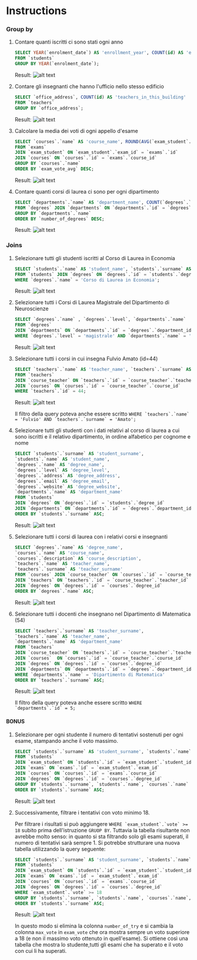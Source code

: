 # Instructions

### Group by
1. Contare quanti iscritti ci sono stati ogni anno
    ```SQL
    SELECT YEAR(`enrolment_date`) AS 'enrollment_year', COUNT(id) AS 'enrolled_students'
    FROM `students`
    GROUP BY YEAR(`enrolment_date`);
    ```
    Result:
    ![alt text](image.png)

2. Contare gli insegnanti che hanno l'ufficio nello stesso edificio
    ```SQL
    SELECT `office_address`, COUNT(id) AS 'teachers_in_this_building'
    FROM `teachers`
    GROUP BY `office_address`;
    ```
    Result:
    ![alt text](image-1.png)

3. Calcolare la media dei voti di ogni appello d'esame
    ```SQL
    SELECT `courses`.`name` AS 'course_name', ROUND(AVG(`exam_student`.`vote`), 1) AS 'exam_vote_avg'
    FROM `exams`
    JOIN `exam_student` ON `exam_student`.`exam_id` = `exams`.`id`
    JOIN `courses` ON `courses`.`id` = `exams`.`course_id`
    GROUP BY `courses`.`name`
    ORDER BY `exam_vote_avg` DESC;
    ```
    Result:
    ![alt text](image-2.png)

4. Contare quanti corsi di laurea ci sono per ogni dipartimento
    ```SQL
    SELECT `departments`.`name` AS 'department_name', COUNT(`degrees`.`id`) AS 'number_of_degrees'
    FROM `degrees` JOIN `departments` ON `departments`.`id` = `degrees`.`department_id`
    GROUP BY `departments`.`name`
    ORDER BY `number_of_degrees` DESC;
    ```
    Result:
    ![alt text](image-3.png)

### Joins
1. Selezionare tutti gli studenti iscritti al Corso di Laurea in Economia
    ```SQL
    SELECT `students`.`name` AS 'student_name', `students`.`surname` AS 'student_surname', `students`.`registration_number`, `degrees`.`name` AS 'degree_name'
    FROM `students` JOIN `degrees` ON `degrees`.`id` = `students`.`degree_id`
    WHERE `degrees`.`name` = 'Corso di Laurea in Economia';
    ```
    Result:
    ![alt text](image-4.png)

2. Selezionare tutti i Corsi di Laurea Magistrale del Dipartimento di Neuroscienze
    ```SQL
    SELECT `degrees`.`name` , `degrees`.`level`, `departments`.`name`
    FROM `degrees`
    JOIN `departments` ON `departments`.`id` = `degrees`.`department_id`
    WHERE `degrees`.`level` = 'magistrale' AND `departments`.`name` = 'Dipartimento di Neuroscienze';
    ```
    Result:
    ![alt text](image-5.png)

3. Selezionare tutti i corsi in cui insegna Fulvio Amato (id=44)
    ```SQL
    SELECT `teachers`.`name` AS 'teacher_name', `teachers`.`surname` AS 'teacher_surname', `courses`.`name` AS 'course_name', `courses`.`description` AS 'course_description'
    FROM `teachers`
    JOIN `course_teacher` ON `teachers`.`id` = `course_teacher`.`teacher_id`
    JOIN `courses` ON `courses`.`id` = `course_teacher`.`course_id`
    WHERE `teachers`.`id` = 44;
    ```
    Result:
    ![alt text](image-6.png)

    Il filtro della query poteva anche essere scritto ```WHERE `teachers`.`name` = 'Fulvio' AND `teachers`.`surname` = 'Amato';```

4. Selezionare tutti gli studenti con i dati relativi al corso di laurea a cui sono iscritti e il relativo dipartimento, in ordine alfabetico per cognome e nome
    ```SQL
    SELECT `students`.`surname` AS 'student_surname',
    `students`.`name` AS 'student_name',
    `degrees`.`name` AS 'degree_name',
    `degrees`.`level` AS 'degree_level',
    `degrees`.`address` AS 'degree_address',
    `degrees`.`email` AS 'degree_email',
    `degrees`.`website` AS 'degree_website',
    `departments`.`name` AS 'department_name'
    FROM `students`
    JOIN `degrees` ON `degrees`.`id` = `students`.`degree_id`
    JOIN `departments` ON `departments`.`id` = `degrees`.`department_id`
    ORDER BY `students`.`surname` ASC;
    ```
    Result:
    ![alt text](image-7.png)

5. Selezionare tutti i corsi di laurea con i relativi corsi e insegnanti
    ```SQL
    SELECT `degrees`.`name` AS 'degree_name',
    `courses`.`name` AS 'course_name',
    `courses`.`description` AS 'course_description',
    `teachers`.`name` AS 'teacher_name',
    `teachers`.`surname` AS 'teacher_surname'
    FROM `courses` JOIN `course_teacher` ON `courses`.`id` = `course_teacher`.`course_id`
    JOIN `teachers` ON `teachers`.`id` = `course_teacher`.`teacher_id`
    JOIN `degrees` ON `degrees`.`id` = `courses`.`degree_id`
    ORDER BY `degrees`.`name` ASC;
    ```
    Result:
    ![alt text](image-8.png)

6. Selezionare tutti i docenti che insegnano nel Dipartimento di Matematica (54)
    ```SQL
    SELECT `teachers`.`surname` AS 'teacher_surname', 
    `teachers`.`name` AS 'teacher_name',
    `departments`.`name` AS 'department_name'
    FROM `teachers`
    JOIN `course_teacher` ON `teachers`.`id` = `course_teacher`.`teacher_id`
    JOIN `courses`  ON `courses`.`id` = `course_teacher`.`course_id`
    JOIN `degrees` ON `degrees`.`id` = `courses`.`degree_id`
    JOIN `departments` ON `departments`.`id` = `degrees`.`department_id`
    WHERE `departments`.`name` = 'Dipartimento di Matematica'
    ORDER BY `teachers`.`surname` ASC;
    ```
    Result:
    ![alt text](image-9.png)

    Il filtro della query poteva anche essere scritto ```WHERE `departments`.`id` = 5;```

#### BONUS
1. Selezionare per ogni studente il numero di tentativi sostenuti per ogni esame, stampando anche il voto massimo. 

    ```SQL
    SELECT `students`.`surname` AS 'student_surname', `students`.`name` AS 'student_name', `courses`.`name` AS 'course_name', COUNT(`courses`.`id`) AS 'number_of_try', MAX(`exam_student`.`vote`) AS 'max_vote'
    FROM `students`
    JOIN `exam_student` ON `students`.`id` = `exam_student`.`student_id`
    JOIN `exams` ON `exams`.`id` = `exam_student`.`exam_id`
    JOIN `courses` ON `courses`.`id` = `exams`.`course_id`
    JOIN `degrees` ON `degrees`.`id` = `courses`.`degree_id`
    GROUP BY `students`.`surname`, `students`.`name`, `courses`.`name`
    ORDER BY `students`.`surname` ASC;
    ```
    Result:
    ![alt text](image-10.png)

2. Successivamente, filtrare i tentativi con voto minimo 18.

    Per filtrare i risultati si può aggiungere ```WHERE `exam_student`.`vote` >= 18``` subito prima dell'istruzione ```GRUOP BY```. Tuttavia la tabella risultante non avrebbe molto senso: in quanto si sta filtrando solo gli esami superati, il numero di tentativi sarà sempre 1.
    Si potrebbe strutturare una nuova tabella utilizzando la query seguente:

    ```SQL
    SELECT `students`.`surname` AS 'student_surname', `students`.`name` AS 'student_name', `courses`.`name` AS 'passed_course_name',`exam_student`.`vote` AS 'exam_vote'
    FROM `students`
    JOIN `exam_student` ON `students`.`id` = `exam_student`.`student_id`
    JOIN `exams` ON `exams`.`id` = `exam_student`.`exam_id`
    JOIN `courses` ON `courses`.`id` = `exams`.`course_id`
    JOIN `degrees` ON `degrees`.`id` = `courses`.`degree_id`
    WHERE `exam_student`.`vote` >= 18
    GROUP BY `students`.`surname`, `students`.`name`, `courses`.`name`, `exam_student`.`vote`
    ORDER BY `students`.`surname` ASC;
    ```

    Result: 
    ![alt text](image-11.png)

    In questo modo si elimina la colonna ```number_of_try``` e si cambia la colonna ```max_vote``` in ```exam_vote``` che ora mostra sempre un voto superiore a 18 (e non il massimo voto ottenuto in quell'esame). Si ottiene così una tabella che mostra lo studente,tutti gli esami che ha superato e il voto con cui li ha superati.



